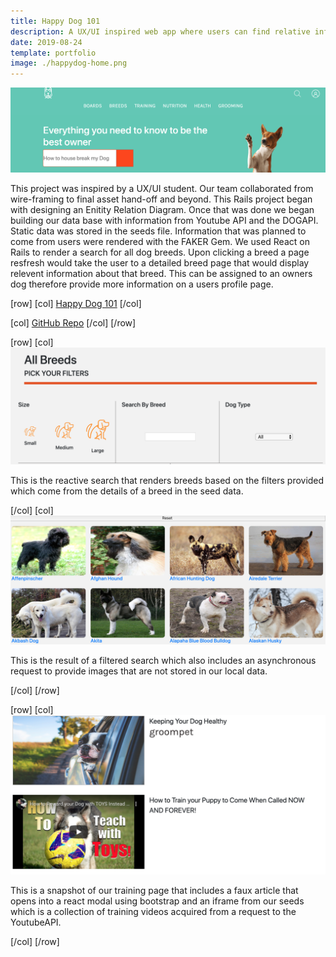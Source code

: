```yaml
---
title: Happy Dog 101
description: A UX/UI inspired web app where users can find relative information about their dog while becoming part of an online dog community.
date: 2019-08-24
template: portfolio
image: ./happydog-home.png
---
```

![Happy Dog 101](./happydog-home.png)

This project was inspired by a UX/UI student. Our team collaborated from wire-framing to final asset hand-off and beyond. This Rails project began with designing an Enitity Relation Diagram. Once that was done we began building our data base with information from Youtube API and the DOGAPI. Static data was stored in the seeds file. Information that was planned to come from users were rendered with the FAKER Gem. We used React on Rails to render a search for all dog breeds. Upon clicking a breed a page resfresh would take the user to a detailed breed page that would display relevent information about that breed. This can be assigned to an owners dog therefore provide more information on a users profile page.

[row]
[col]
[Happy Dog 101](http://happydog101.herokuapp.com "Happy Dog 101 Site")
[/col]

[col]
[GitHub Repo](https://github.com/wyncode/darci_edwin_jajuan_syed "Project Repo")
[/col]
[/row]

[row]
[col]
![image](./happydog1.png)

This is the reactive search that renders breeds based on the filters provided which come from the details of a breed in the seed data. 

[/col]
[col]
![image](./happydog2.png)

This is the result of a filtered search which also includes an asynchronous request to provide images that are not stored in our local data.

[/col]
[/row]

[row]
[col]
![image](./happydog3.png)

This is a snapshot of our training page that includes a faux article that opens into a react modal using bootstrap and an iframe from our seeds which is a collection of training videos acquired from a request to the YoutubeAPI. 

[/col]
[/row]


